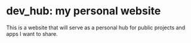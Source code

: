 # dev_hub: my personal website

This is a website that will serve as a personal hub for public projects and apps I want to share.
